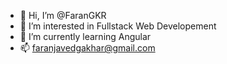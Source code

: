 - 👋 Hi, I’m @FaranGKR
- 👀 I’m interested in Fullstack Web Developement
- 🌱 I’m currently learning Angular
- 📫 faranjavedgakhar@gmail.com

<!---
FaranGKR/FaranGKR is a ✨ special ✨ repository because its `README.md` (this file) appears on your GitHub profile.
You can click the Preview link to take a look at your changes.
--->
